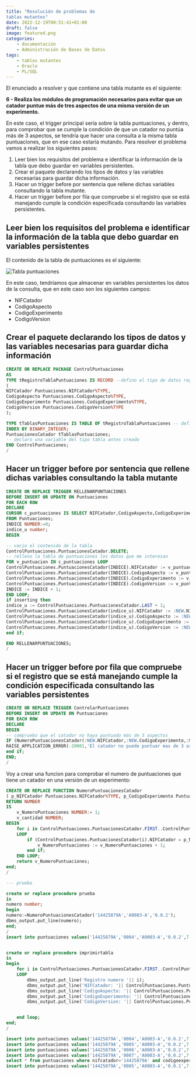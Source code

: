 ```yaml
---
title: "Resolución de problemas de
tablas mutantes"
date: 2022-12-19T00:51:41+01:00
draft: false
image: featured.png
categories:
    - documentación
    - Administración de Bases de Datos
tags:
    - tablas mutantes
    - Oracle
    - PL/SQL
---
```


El enunciado a resolver y que contiene una tabla mutante es el siguiente:

**6 - Realiza los módulos de programación necesarios para evitar que un catador puntue más de tres aspectos de una misma versión de un experimento.**

En este caso, el trigger principal sería sobre la tabla puntuaciones, y dentro, para comprobar que se cumple la condición de que un catador no puntúa más de 3 aspectos, se tendría que hacer una consulta a la misma tabla puntuaciones, que en ese caso estaría mutando. Para resolver el problema vamos a realizar los siguientes pasos:

1. Leer bien los requisitos del problema e identificar la
información de la tabla que debo guardar en variables
persistentes.
2. Crear el paquete declarando los tipos de datos y las variables
necesarias para guardar dicha información.
3. Hacer un trigger before por sentencia que rellene dichas
variables consultando la tabla mutante.
4. Hacer un trigger before por fila que compruebe si el registro
que se está manejando cumple la condición especificada
consultando las variables persistentes.

## Leer bien los requisitos del problema e identificar la información de la tabla que debo guardar en variables persistentes

El contenido de la tabla de puntuaciones es el siguiente:

![Tabla puntuaciones](https://i.imgur.com/wMxNzMj.png)

En este caso, tendríamos que almacenar en variables persistentes los datos de la consulta, que en este caso son los siguientes campos:

* NIFCatador
* CodigoAspecto
* CodigoExperimento
* CodigoVersion

## Crear el paquete declarando los tipos de datos y las variables necesarias para guardar dicha información

```sql
CREATE OR REPLACE PACKAGE ControlPuntuaciones
AS
TYPE tRegistroTablaPuntuaciones IS RECORD --defino el tipo de datos registro
(
NIFCatador Puntuaciones.NIFCatador%TYPE,
CodigoAspecto Puntuaciones.CodigoAspecto%TYPE,
CodigoExperimento Puntuaciones.CodigoExperimento%TYPE,
CodigoVersion Puntuaciones.CodigoVersion%TYPE
);

TYPE tTablasPuntuaciones IS TABLE OF tRegistroTablaPuntuaciones -- defino el tipo de datos tabla
INDEX BY BINARY_INTEGER;
PuntuacionesCatador tTablasPuntuaciones;
-- declaro una variable del tipo tabla antes creado
END ControlPuntuaciones;
/
```

## Hacer un trigger before por sentencia que rellene dichas variables consultando la tabla mutante

```sql
CREATE OR REPLACE TRIGGER RELLENARPUNTUACIONES
BEFORE INSERT OR UPDATE ON Puntuaciones
FOR EACH ROW
DECLARE
CURSOR c_puntuaciones IS SELECT NIFCatador,CodigoAspecto,CodigoExperimento,CodigoVersion
FROM Puntuaciones;
INDICE NUMBER:=0;
indice_u number;
BEGIN

-- vacio el contenido de la tabla
ControlPuntuaciones.PuntuacionesCatador.DELETE;
-- relleno la tabla de puntuaciones los datos que me interesan
FOR v_puntuacion IN c_puntuaciones LOOP
ControlPuntuaciones.PuntuacionesCatador(INDICE).NIFCatador := v_puntuacion.NIFCatador;
ControlPuntuaciones.PuntuacionesCatador(INDICE).CodigoAspecto := v_puntuacion.CodigoAspecto;
ControlPuntuaciones.PuntuacionesCatador(INDICE).CodigoExperimento := v_puntuacion.CodigoExperimento;
ControlPuntuaciones.PuntuacionesCatador(INDICE).CodigoVersion := v_puntuacion.CodigoVersion;
INDICE := INDICE + 1;
END LOOP;
if inserting then
indice_u := ControlPuntuaciones.PuntuacionesCatador.LAST + 1;
ControlPuntuaciones.PuntuacionesCatador(indice_u).NIFCatador := :NEW.NIFCatador;
ControlPuntuaciones.PuntuacionesCatador(indice_u).CodigoAspecto := :NEW.CodigoAspecto;
ControlPuntuaciones.PuntuacionesCatador(indice_u).CodigoExperimento := :NEW.CodigoExperimento;
ControlPuntuaciones.PuntuacionesCatador(indice_u).CodigoVersion := :NEW.CodigoVersion;
end if;

END RELLENARPUNTUACIONES;
/
```

## Hacer un trigger before por fila que compruebe si el registro que se está manejando cumple la condición especificada consultando las variables persistentes

```sql
CREATE OR REPLACE TRIGGER ControlarPuntuaciones
BEFORE INSERT OR UPDATE ON Puntuaciones
FOR EACH ROW
DECLARE
BEGIN
-- compruebo que el catador no haya puntuado más de 3 aspectos
IF (NumeroPuntuacionesCatador(:NEW.NIFCatador,:NEW.CodigoExperimento,:NEW.CodigoVersion) > 3) THEN
RAISE_APPLICATION_ERROR(-20001,'El catador no puede puntuar mas de 3 aspectos');
end if;
END;
/
```

Voy a crear una funcion para comprobar el numero de puntuaciones que tiene un catador en una versión de un experimento:

```sql
CREATE OR REPLACE FUNCTION NumeroPuntuacionesCatador
( p_NIFCatador Puntuaciones.NIFCatador%TYPE, p_CodigoExperimento Puntuaciones.CodigoExperimento%TYPE, p_CodigoVersion Puntuaciones.CodigoVersion%TYPE)
RETURN NUMBER
IS
    v_NumeroPuntuaciones NUMBER:= 1;
    v_cantidad NUMBER;
BEGIN
    for i in ControlPuntuaciones.PuntuacionesCatador.FIRST..ControlPuntuaciones.PuntuacionesCatador.LAST
    LOOP
        if (ControlPuntuaciones.PuntuacionesCatador(i).NIFCatador = p_NIFCatador) and (ControlPuntuaciones.PuntuacionesCatador(i).CodigoExperimento = p_CodigoExperimento) and (ControlPuntuaciones.PuntuacionesCatador(i).CodigoVersion = p_CodigoVersion) then
            v_NumeroPuntuaciones := v_NumeroPuntuaciones + 1;
        end if;
    END LOOP;
    return v_NumeroPuntuaciones;
end;
/

--- prueba

create or replace procedure prueba
is
numero number;
begin
numero:=NumeroPuntuacionesCatador('14425879A','A0003-A','0.0.2');
dbms_output.put_line(numero);
end;
/
insert into puntuaciones values('14425879A','0004','A0003-A','0.0.2',7.5);


create or replace procedure imprimirtabla
is
begin
    for i in ControlPuntuaciones.PuntuacionesCatador.FIRST..ControlPuntuaciones.PuntuacionesCatador.LAST
    LOOP
        dbms_output.put_line('Registro numero '|| i);
        dbms_output.put_line('NIFCatador: '|| ControlPuntuaciones.PuntuacionesCatador(i).NIFCatador);
        dbms_output.put_line('CodigoAspecto: '|| ControlPuntuaciones.PuntuacionesCatador(i).CodigoAspecto);
        dbms_output.put_line('CodigoExperimento: '|| ControlPuntuaciones.PuntuacionesCatador(i).CodigoExperimento);
        dbms_output.put_line('CodigoVersion: '|| ControlPuntuaciones.PuntuacionesCatador(i).CodigoVersion);


    end loop;
end;
/
```



```sql
insert into puntuaciones values('14425879A','0004','A0003-A','0.0.2',7.5);
insert into puntuaciones values('14425879A','0005','A0003-A','0.0.2',7.5);
insert into puntuaciones values('14425879A','0006','A0003-A','0.0.2',7.5);
insert into puntuaciones values('14425879A','0007','A0003-A','0.0.2',7.5);
select * from puntuaciones where nifcatador='14425879A' and codigoexperimento='A0003-A' and codigoversion='0.0.2';
insert into puntuaciones values('14425879A','0005','A0003-A','0.0.1',7.5);
```